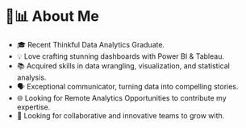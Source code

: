 # 👋📊 About Me

- 🎓 Recent Thinkful Data Analytics Graduate.
- 💡 Love crafting stunning dashboards with Power BI & Tableau.
- 📚 Acquired skills in data wrangling, visualization, and statistical analysis.
- 🗣️ Exceptional communicator, turning data into compelling stories.
- 🌐 Looking for Remote Analytics Opportunities to contribute my expertise.
- 💼 Looking for collaborative and innovative teams to grow with.
